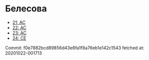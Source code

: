 # Белесова
- [21: AC](21.md)
- [22: AC](22.md)
- [23: AC](23.md)
- [24: CE](24.md)

Commit: f0e7882bcd89856d43e6fa1f8a76eb1e142c1543
 fetched at: 20201022-001713

